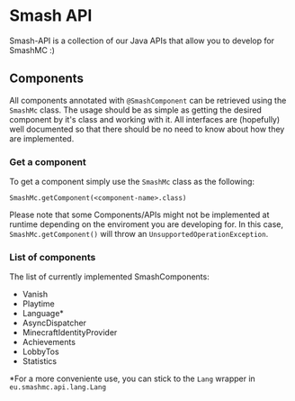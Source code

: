 # Smash API
Smash-API is a collection of our Java APIs that allow you to develop for SmashMC :)

## Components
All components annotated with `@SmashComponent` can be retrieved using the `SmashMc` class.
The usage should be as simple as getting the desired component by it's class and working with it.
All interfaces are (hopefully) well documented so that there should be no need to know about how they are implemented.

### Get a component
To get a component simply use the `SmashMc` class as the following:
```
SmashMc.getComponent(<component-name>.class)
```
Please note that some Components/APIs might not be implemented at runtime depending on the enviroment you are developing for. 
In this case, `SmashMc.getComponent()` will throw an `UnsupportedOperationException`.

### List of components
The list of currently implemented SmashComponents:
* Vanish
* Playtime
* Language*
* AsyncDispatcher
* MinecraftIdentityProvider
* Achievements
* LobbyTos
* Statistics

*For a more conveniente use, you can stick to the `Lang` wrapper in `eu.smashmc.api.lang.Lang`